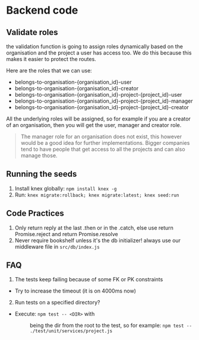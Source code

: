 # Backend code
## Validate roles
the validation function is going to assign roles dynamically based on the organisation and the project a user has access too.
We do this because this makes it easier to protect the routes.

Here are the roles that we can use:
* belongs-to-organisation-{organisation_id}-user
* belongs-to-organisation-{organisation_id}-creator
* belongs-to-organisation-{organisation_id}-project-{project_id}-user
* belongs-to-organisation-{organisation_id}-project-{project_id}-manager
* belongs-to-organisation-{organisation_id}-project-{project_id}-creator

All the underlying roles will be assigned, so for example if you are a creator of an organisation, then you will get the user, manager and creator role.

> The manager role for an organisation does not exist, this however would be a good idea for further implementations. Bigger companies tend to have people that get access to all the projects and can also manage those.

## Running the seeds
1. Install knex globally: `npm install knex -g`
2. Run: `knex migrate:rollback; knex migrate:latest; knex seed:run`

## Code Practices
1. Only return reply at the last .then or in the .catch, else use return Promise.reject and return Promise.resolve
2. Never require bookshelf unless it's the db initializer! always use our middleware file in `src/db/index.js`

## FAQ
1. The tests keep failing because of some FK or PK constraints
- Try to increase the timeout (it is on 4000ms now)
2. Run tests on a specified directory?
- Execute: `npm test -- <DIR>` with <DIR> being the dir from the root to the test, so for example: `npm test -- ./test/unit/services/project.js`
